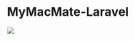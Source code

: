 # MyMacMate-Laravel
![](https://cloud.githubusercontent.com/assets/3177297/25343090/fab6d01e-2948-11e7-804c-a414e83bf501.gif)
